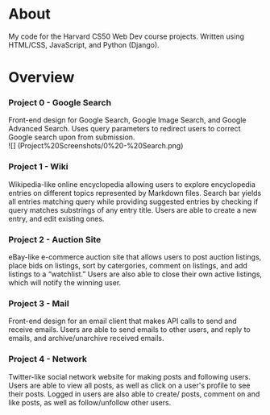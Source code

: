 # About
My code for the Harvard CS50 Web Dev course projects. Written using HTML/CSS, JavaScript, and Python (Django).

# Overview
### Project 0 - Google Search  
Front-end design for Google Search, Google Image Search, and Google Advanced Search. Uses query parameters to redirect users to correct Google search upon from  submission.  
![] (Project%20Screenshots/0%20-%20Search.png)
### Project 1 - Wiki 
Wikipedia-like online encyclopedia allowing users to explore encyclopedia entries on different topics represented by Markdown files. Search bar yields all entries matching query while providing suggested entries by checking if query matches substrings of any entry title. Users are able to create a new entry, and edit existing ones.  
### Project 2 - Auction Site  
eBay-like e-commerce auction site that allows users to post auction listings, place bids on listings, sort by catergories, comment on listings, and add listings to a “watchlist.” Users are also able to close their own active listings, which will notify the winning user.  
### Project 3 - Mail  
Front-end design for an email client that makes API calls to send and receive emails. Users are able to send emails to other users, and reply to emails, and archive/unarchive received emails.  
### Project 4 - Network  
Twitter-like social network website for making posts and following users. Users are able to view all posts, as well as click on a user's profile to see their posts. Logged in users are also able to create/ posts, comment on and like posts, as well as follow/unfollow other users.

